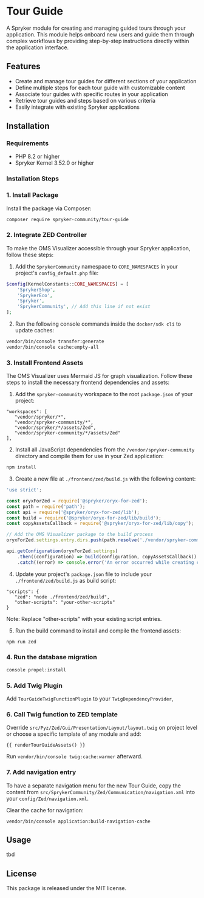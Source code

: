 # Tour Guide

A Spryker module for creating and managing guided tours through your application. This module helps onboard new users and guide them through complex workflows by providing step-by-step instructions directly within the application interface.

## Features

- Create and manage tour guides for different sections of your application
- Define multiple steps for each tour guide with customizable content
- Associate tour guides with specific routes in your application
- Retrieve tour guides and steps based on various criteria
- Easily integrate with existing Spryker applications

## Installation

### Requirements

- PHP 8.2 or higher
- Spryker Kernel 3.52.0 or higher

### Installation Steps

### 1. Install Package

Install the package via Composer:

```bash
composer require spryker-community/tour-guide
```

### 2. Integrate ZED Controller

To make the OMS Visualizer accessible through your Spryker application, follow these steps:

1. Add the `SprykerCommunity` namespace to `CORE_NAMESPACES` in your project's `config_default.php` file:

```php
$config[KernelConstants::CORE_NAMESPACES] = [
    'SprykerShop',
    'SprykerEco',
    'Spryker',
    'SprykerCommunity', // Add this line if not exist
];
```

2. Run the following console commands inside the `docker/sdk cli` to update caches:

```bash
vendor/bin/console transfer:generate
vendor/bin/console cache:empty-all
```

### 3. Install Frontend Assets

The OMS Visualizer uses Mermaid JS for graph visualization. Follow these steps to install the necessary frontend dependencies and assets:

1. Add the `spryker-community` workspace to the root `package.json` of your project:

```
"workspaces": [
   "vendor/spryker/*",
   "vendor/spryker-community/*",
   "vendor/spryker/*/assets/Zed",
   "vendor/spryker-community/*/assets/Zed"
],
```

2. Install all JavaScript dependencies from the `/vendor/spryker-community` directory and compile them for use in your Zed application:

```bash
npm install
```

3. Create a new file at `./frontend/zed/build.js` with the following content:

```javascript
'use strict';

const oryxForZed = require('@spryker/oryx-for-zed');
const path = require('path');
const api = require('@spryker/oryx-for-zed/lib');
const build = require('@spryker/oryx-for-zed/lib/build');
const copyAssetsCallback = require('@spryker/oryx-for-zed/lib/copy');

// Add the OMS Visualizer package to the build process
oryxForZed.settings.entry.dirs.push(path.resolve('./vendor/spryker-community'));

api.getConfiguration(oryxForZed.settings)
    .then((configuration) => build(configuration, copyAssetsCallback))
    .catch((error) => console.error('An error occurred while creating configuration', error));
```

4. Update your project's `package.json` file to include your `./frontend/zed/build.js` as build script:

```
"scripts": {
   "zed": "node ./frontend/zed/build",
   "other-scripts": "your-other-scripts"
}
```

Note: Replace "other-scripts" with your existing script entries.

5. Run the build command to install and compile the frontend assets:

```bash
npm run zed
```

### 4. Run the database migration

```bash
console propel:install
```

### 5. Add Twig Plugin

Add `TourGuideTwigFunctionPlugin` to your `TwigDependencyProvider`,

### 6. Call Twig function to ZED template

Override `src/Pyz/Zed/Gui/Presentation/Layout/layout.twig` on project level or choose a specific template of any module and add:

```
{{ renderTourGuideAssets() }}
```

Run `vendor/bin/console twig:cache:warmer` afterward.

### 7. Add navigation entry

To have a separate navigation menu for the new Tour Guide, copy the content from `src/SprykerCommunity/Zed/Communication/navigation.xml` into your `config/Zed/navigation.xml`.

Clear the cache for navigation:

```
vendor/bin/console application:build-navigation-cache
```

## Usage

tbd

## License

This package is released under the MIT license.
